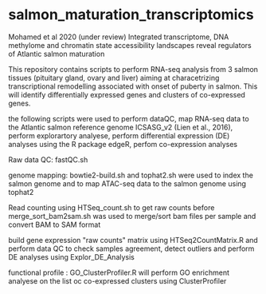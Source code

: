 # salmon_maturation_transcriptomics
Mohamed et al 2020 (under review) Integrated transcriptome, DNA methylome and chromatin state accessibility landscapes reveal regulators of Atlantic salmon maturation

This repository contains scripts to perform RNA-seq analysis from 3 salmon tissues (pituitary gland, ovary and liver) aiming at characetrizing transcriptional remodelling associated with onset of puberty in salmon. This will identify differentially expressed genes and clusters of co-expressed genes.  

the following scripts were used to perform dataQC, map RNA-seq data to the Atlantic salmon reference genome ICSASG_v2 (Lien et al., 2016), perform explorartory analyese, perform differential expression (DE) analyses using the R package edgeR, perfom co-expression analyses

Raw data QC: fastQC.sh 

genome mapping: bowtie2-build.sh and tophat2.sh were used to index the salmon genome and to map ATAC-seq data to the salmon genome using tophat2 

Read counting using HTSeq_count.sh to get raw counts before merge_sort_bam2sam.sh was used to merge/sort bam files per sample and convert BAM to SAM format

build gene expression "raw counts" matrix using HTSeq2CountMatrix.R and perform data QC to check samples agreement, detect outliers and perform DE analyses  using Explor_DE_Analysis 

functional profile : GO_ClusterProfiler.R will perform GO enrichment analyese on the list oc co-expressed clusters using ClusterProfiler 
